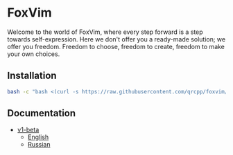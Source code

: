 # FoxVim

Welcome to the world of FoxVim, where every step forward is a step towards self-expression. Here we don't offer you a ready-made solution; we offer you freedom. Freedom to choose, freedom to create, freedom to make your own choices.

## Installation
```bash
bash -c "bash <(curl -s https://raw.githubusercontent.com/qrcpp/foxvim/main/install)"
```

## Documentation
- [v1-beta](https://github.com/qrcpp/foxvim/blob/v1-beta)
  - [English](https://github.com/qrcpp/foxvim/blob/main/v1-beta/en.md)
  - [Russian](https://github.com/qrcpp/foxvim/blob/main/v1-beta/ru.md)
